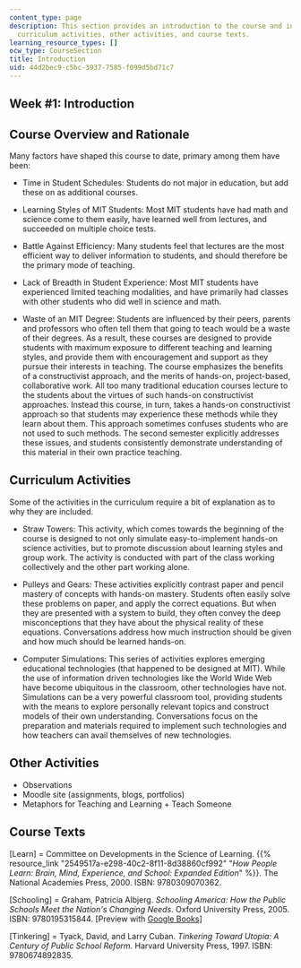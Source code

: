 ```yaml
---
content_type: page
description: This section provides an introduction to the course and information on
  curriculum activities, other activities, and course texts.
learning_resource_types: []
ocw_type: CourseSection
title: Introduction
uid: 44d2bec9-c5bc-3937-7585-f099d5bd71c7
---
```


Week #1: Introduction
---------------------

Course Overview and Rationale
-----------------------------

Many factors have shaped this course to date, primary among them have been:

*   Time in Student Schedules: Students do not major in education, but add these on as additional courses.

*   Learning Styles of MIT Students: Most MIT students have had math and science come to them easily, have learned well from lectures, and succeeded on multiple choice tests.

*   Battle Against Efficiency: Many students feel that lectures are the most efficient way to deliver information to students, and should therefore be the primary mode of teaching.

*   Lack of Breadth in Student Experience: Most MIT students have experienced limited teaching modalities, and have primarily had classes with other students who did well in science and math.

*   Waste of an MIT Degree: Students are influenced by their peers, parents and professors who often tell them that going to teach would be a waste of their degrees. As a result, these courses are designed to provide students with maximum exposure to different teaching and learning styles, and provide them with encouragement and support as they pursue their interests in teaching. The course emphasizes the benefits of a constructivist approach, and the merits of hands-on, project-based, collaborative work. All too many traditional education courses lecture to the students about the virtues of such hands-on constructivist approaches. Instead this course, in turn, takes a hands-on constructivist approach so that students may experience these methods while they learn about them. This approach sometimes confuses students who are not used to such methods. The second semester explicitly addresses these issues, and students consistently demonstrate understanding of this material in their own practice teaching. 

Curriculum Activities
---------------------

Some of the activities in the curriculum require a bit of explanation as to why they are included.

*   Straw Towers: This activity, which comes towards the beginning of the course is designed to not only simulate easy-to-implement hands-on science activities, but to promote discussion about learning styles and group work. The activity is conducted with part of the class working collectively and the other part working alone.

*   Pulleys and Gears: These activities explicitly contrast paper and pencil mastery of concepts with hands-on mastery. Students often easily solve these problems on paper, and apply the correct equations. But when they are presented with a system to build, they often convey the deep misconceptions that they have about the physical reality of these equations. Conversations address how much instruction should be given and how much should be learned hands-on.

*   Computer Simulations: This series of activities explores emerging educational technologies (that happened to be designed at MIT). While the use of information driven technologies like the World Wide Web have become ubiquitous in the classroom, other technologies have not. Simulations can be a very powerful classroom tool, providing students with the means to explore personally relevant topics and construct models of their own understanding. Conversations focus on the preparation and materials required to implement such technologies and how teachers can avail themselves of new technologies.

Other Activities
----------------

*   Observations
*   Moodle site (assignments, blogs, portfolios)
*   Metaphors for Teaching and Learning + Teach Someone

Course Texts
------------

\[Learn\] = Committee on Developments in the Science of Learning. {{% resource_link "2549517a-e298-40c2-8f11-8d38860cf992" "_How People Learn: Brain, Mind, Experience, and School: Expanded Edition_" %}}. The National Academies Press, 2000. ISBN: 9780309070362.

\[Schooling\] = Graham, Patricia Albjerg. _Schooling America: How the Public Schools Meet the Nation's Changing Needs_. Oxford University Press, 2005. ISBN: 9780195315844. \[Preview with [Google Books](http://books.google.com/books?id=nqOBNEs2K7gC&pg=PAfrontcover#v=onepage	)\]

\[Tinkering\] = Tyack, David, and Larry Cuban. _Tinkering Toward Utopia: A Century of Public School Reform_. Harvard University Press, 1997. ISBN: 9780674892835.